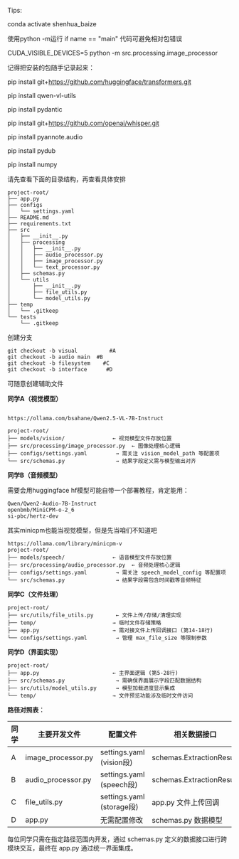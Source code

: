 Tips:

conda activate shenhua_baize

使用python -m运行 if name == "main" 代码可避免相对包错误

CUDA_VISIBLE_DEVICES=5 python -m src.processing.image_processor

记得把安装的包随手记录起来：

pip install git+https://github.com/huggingface/transformers.git

pip install qwen-vl-utils

pip install pydantic

pip install git+https://github.com/openai/whisper.git

pip install pyannote.audio

pip install pydub

pip install numpy



 请先查看下面的目录结构，再查看具体安排

```
project-root/
├── app.py
├── configs
│   └── settings.yaml
├── README.md
├── requirements.txt
├── src
│   ├── __init__.py
│   ├── processing
│   │   ├── __init__.py
│   │   ├── audio_processor.py
│   │   ├── image_processor.py
│   │   └── text_processor.py
│   ├── schemas.py
│   └── utils
│       ├── __init__.py
│       ├── file_utils.py
│       └── model_utils.py
├── temp
│   └── .gitkeep
└── tests
    └── .gitkeep
```

创建分支

```
git checkout -b visual          #A
git checkout -b audio main  #B
git checkout -b filesystem    #C
git checkout -b interface      #D
```

可随意创建辅助文件

**同学A（视觉模型）**

```

https://ollama.com/bsahane/Qwen2.5-VL-7B-Instruct

project-root/
├── models/vision/               ← 视觉模型文件存放位置
├── src/processing/image_processor.py  ← 图像处理核心逻辑
├── configs/settings.yaml         → 需关注 vision_model_path 等配置项
└── src/schemas.py                → 结果字段定义需与模型输出对齐
```

**同学B（音频模型）**

需要会用huggingface
hf模型可能自带一个部署教程，肯定能用：

```
Qwen/Qwen2-Audio-7B-Instruct
openbmb/MiniCPM-o-2_6
si-pbc/hertz-dev
```

其实minicpm也能当视觉模型，但是先当咱们不知道吧

```
https://ollama.com/library/minicpm-v
project-root/
├── models/speech/               ← 语音模型文件存放位置
├── src/processing/audio_processor.py  ← 音频处理核心逻辑
├── configs/settings.yaml         → 需关注 speech_model_config 等配置项
└── src/schemas.py                → 结果字段需包含时间戳等音频特征
```

**同学C（文件处理）**

```
project-root/
├── src/utils/file_utils.py       ← 文件上传/存储/清理实现
├── temp/                        → 临时文件存储策略
├── app.py                       → 需对接文件上传回调接口 (第14-18行)
└── configs/settings.yaml         → 管理 max_file_size 等限制参数
```

**同学D（界面实现）**

```
project-root/
├── app.py                       ← 主界面逻辑 (第5-28行)
├── src/schemas.py                → 需确保界面展示字段匹配数据结构
├── src/utils/model_utils.py      → 模型加载进度显示集成
└── temp/                        → 文件预览功能涉及临时文件访问
```

**路径对照表**：

| 同学 | 主要开发文件       | 配置文件                  | 相关数据接口             | 存储位置      |
| ---- | ------------------ | ------------------------- | ------------------------ | ------------- |
| A    | image_processor.py | settings.yaml (vision段)  | schemas.ExtractionResult | models/vision |
| B    | audio_processor.py | settings.yaml (speech段)  | schemas.ExtractionResult | models/speech |
| C    | file_utils.py      | settings.yaml (storage段) | app.py 文件上传回调      | temp/         |
| D    | app.py             | 无需配置修改              | schemas.py 数据模型      | 无            |

每位同学只需在指定路径范围内开发，通过 schemas.py 定义的数据接口进行跨模块交互，最终在 app.py 通过统一界面集成。
